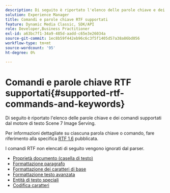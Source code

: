 ```yaml
---
description: Di seguito è riportato l'elenco delle parole chiave e dei comandi supportati dal motore di testo Scene 7 Image Serving.
solution: Experience Manager
title: Comandi e parole chiave RTF supportati
feature: Dynamic Media Classic, SDK/API
role: Developer,Business Practitioner
exl-id: a63bc7f1-34a9-485d-aadd-c65e3e26034a
source-git-commit: 1ec8b59f442eb96c6c3f5f1405d57a38a86bd056
workflow-type: tm+mt
source-wordcount: '95'
ht-degree: 0%

---
```


# Comandi e parole chiave RTF supportati{#supported-rtf-commands-and-keywords}

Di seguito è riportato l&#39;elenco delle parole chiave e dei comandi supportati dal motore di testo Scene 7 Image Serving.

Per informazioni dettagliate su ciascuna parola chiave o comando, fare riferimento alla specifica [RTF 1.6](http://msdn.microsoft.com/en-us/library/aa140277%28v=office.10%29.aspx) pubblicata.

I comandi RTF non elencati di seguito vengono ignorati dal parser.

* [Proprietà documento (casella di testo)](r-document-text-box-properties.md)
* [Formattazione paragrafo](r-paragraph-formatting.md)
* [Formattazione dei caratteri di base](r-basic-character-formatting.md)
* [Formattazione testo avanzata](r-advanced-text-formatting.md)
* [Entità di testo speciali](r-special-text-entities.md)
* [Codifica caratteri](r-is-http-character-encoding.md)

